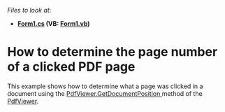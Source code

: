 <!-- default file list -->
*Files to look at*:

* **[Form1.cs](./CS/PageHitTest/Form1.cs) (VB: [Form1.vb](./VB/PageHitTest/Form1.vb))**
<!-- default file list end -->
# How to determine the page number of a clicked PDF page


This example shows how to determine what a page was clicked in a document using the <a href="https://documentation.devexpress.com/#windowsforms/DevExpressXtraPdfViewerPdfViewer_GetDocumentPositiontopic">PdfViewer.GetDocumentPosition </a>method of the <a href="https://documentation.devexpress.com/#WindowsForms/CustomDocument15216">PdfViewer</a>.

<br/>


